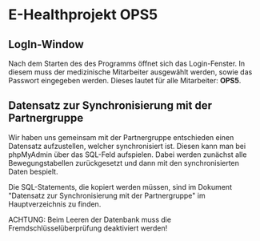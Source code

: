 # E-Healthprojekt OPS5

  

## LogIn-Window

  Nach dem Starten des des Programms öffnet sich das Login-Fenster. In diesem muss der medizinische Mitarbeiter ausgewählt werden, sowie das Passwort eingegeben werden. Dieses lautet für alle Mitarbeiter: **OPS5**.

  
## Datensatz zur Synchronisierung mit der Partnergruppe

Wir haben uns gemeinsam mit der Partnergruppe entschieden einen Datensatz aufzustellen, welcher synchronisiert ist. Diesen kann man bei phpMyAdmin über das SQL-Feld aufspielen. Dabei werden zunächst alle Bewegungstabellen zurückgesetzt und dann mit den synchronisierten Daten bespielt.

Die SQL-Statements, die kopiert werden müssen, sind im Dokument "Datensatz zur Synchronisierung mit der Partnergruppe" im Hauptverzeichnis zu finden. 

ACHTUNG: Beim Leeren der Datenbank muss die Fremdschlüsselüberprüfung deaktiviert werden!
